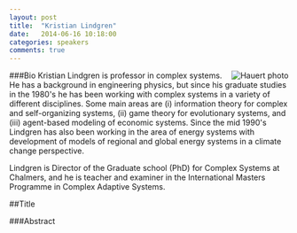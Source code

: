```yaml
---
layout: post
title:  "Kristian Lindgren"
date:   2014-06-16 10:18:00
categories: speakers
comments: true
---
```


<footer class="entry-meta">
<img src="{{ site.url }}/images/hauert.gif" alt="Hauert photo" align="right">
<span class="author vcard" itemprop="author" itemscope itemtype="http://schema.org/Person"></a></span></span>
</footer>

###Bio
Kristian Lindgren is professor in complex systems. He has a background in engineering physics, but since his graduate studies in the 1980's he has been working with complex systems in a variety of different disciplines. Some main areas are (i) information theory for complex and self-organizing systems, (ii) game theory for evolutionary systems, and (iii) agent-based modeling of economic systems. Since the mid 1990's Lindgren has also been working in the area of energy systems with development of models of regional and global energy systems in a climate change perspective.

Lindgren is Director of the Graduate school (PhD) for Complex Systems at Chalmers, and he is teacher and examiner in the International Masters Programme in Complex Adaptive Systems.

##Title

###Abstract